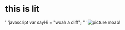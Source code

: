 # this is lit
'''javascript
var sayHi = "woah a cliff";
'''
![picture moab!](https://github.com/user-attachments/assets/ae2982b2-0569-4ec6-95ce-e793adbb6053)
